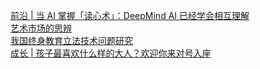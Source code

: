   
[前沿 | 当 AI 掌握「读心术」：DeepMind AI 已经学会相互理解](http://www.dianyue.me/archives/235/fyrpzt79w197m2cr/)  
[艺术市场的思辨](http://www.dianyue.me/archives/602/2010dwswf6pwpqvx/)  
[我国终身教育立法技术问题研究](http://www.dianyue.me/archives/235/0cug4c9fb2jekr6n/)  
[成长 | 孩子最喜欢什么样的大人？欢迎你来对号入座](http://www.dianyue.me/archives/267/woo32dgk7ky7kly5/)